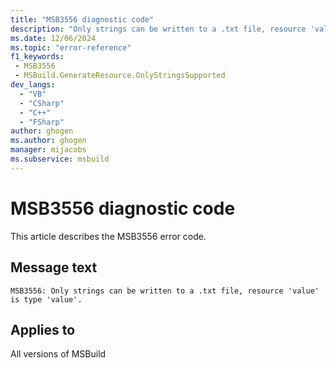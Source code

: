 ```yaml
---
title: "MSB3556 diagnostic code"
description: "Only strings can be written to a .txt file, resource 'value' is type 'value'."
ms.date: 12/06/2024
ms.topic: "error-reference"
f1_keywords:
 - MSB3556
 - MSBuild.GenerateResource.OnlyStringsSupported
dev_langs:
  - "VB"
  - "CSharp"
  - "C++"
  - "FSharp"
author: ghogen
ms.author: ghogen
manager: mijacobs
ms.subservice: msbuild
---
```


# MSB3556 diagnostic code

<!-- :::ErrorDefinitionDescription::: -->
<!-- :::editable-content name="introDescription"::: -->
This article describes the MSB3556 error code.
<!-- :::editable-content-end::: -->

## Message text

`MSB3556: Only strings can be written to a .txt file, resource 'value' is type 'value'.`

<!-- :::editable-content name="postOutputDescription"::: -->
<!--
{StrBegin="MSB3556: "}
-->
<!-- :::editable-content-end::: -->
<!-- :::ErrorDefinitionDescription-end::: -->

## Applies to

All versions of MSBuild
